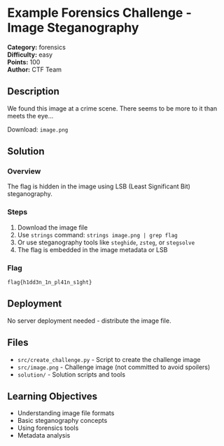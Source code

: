 # Example Forensics Challenge - Image Steganography

**Category:** forensics  
**Difficulty:** easy  
**Points:** 100  
**Author:** CTF Team

## Description

We found this image at a crime scene. There seems to be more to it than meets the eye...

Download: `image.png`

## Solution

### Overview
The flag is hidden in the image using LSB (Least Significant Bit) steganography.

### Steps
1. Download the image file
2. Use `strings` command: `strings image.png | grep flag`
3. Or use steganography tools like `steghide`, `zsteg`, or `stegsolve`
4. The flag is embedded in the image metadata or LSB

### Flag
`flag{h1dd3n_1n_pl41n_s1ght}`

## Deployment

No server deployment needed - distribute the image file.

## Files

- `src/create_challenge.py` - Script to create the challenge image
- `src/image.png` - Challenge image (not committed to avoid spoilers)
- `solution/` - Solution scripts and tools

## Learning Objectives

- Understanding image file formats
- Basic steganography concepts
- Using forensics tools
- Metadata analysis
